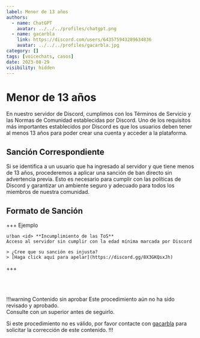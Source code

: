 ```yaml
---
label: Menor de 13 años
authors:
  - name: ChatGPT
    avatar: ../../../profiles/chatgpt.png
  - name: gacarbla
    link: https://discord.com/users/643575943289634836
    avatar: ../../../profiles/gacarbla.jpg
category: []
tags: [voicechats, casos]
date: 2023-08-29
visibility: hidden
---
```


# Menor de 13 años
En nuestro servidor de Discord, cumplimos con los Términos de Servicio y las Normas de Comunidad establecidas por Discord. Uno de los requisitos más importantes establecidos por Discord es que los usuarios deben tener al menos 13 años para poder crear una cuenta y acceder a la plataforma.

## Sanción Correspondiente
Si se identifica a un usuario que ha ingresado al servidor y que tiene menos de 13 años, procederemos a aplicar una sanción de ban directo sin advertencia previa. Esto es necesario para cumplir con las políticas de Discord y garantizar un ambiente seguro y adecuado para todos los miembros de nuestra comunidad.

## Formato de Sanción
+++ Ejemplo
```
u!ban <id> **Incumplimiento de las ToS**
Acceso al servidor sin cumplir con la edad mínima marcada por Discord

> ¿Cree que su sanción es injusta?
> [Haga click aquí para apelar](https://discord.gg/8X3GKQsxJh)
```
+++

<br><br><br>
!!!warning Contenido sin aprobar
Este procedimiento aún no ha sido revisado y aprobado.<br>
Consulte con un superior antes de seguirlo.

Si este procedimiento no es válido, por favor contacte con [gacarbla](https://discord.com/users/643575943289634836) para solicitar la corrección de este contenido.
!!!